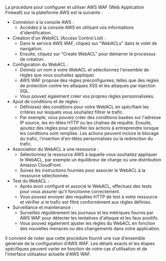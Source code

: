 La procédure pour configurer et utiliser AWS WAF (Web Application Firewall) sur la plateforme AWS est la suivante :

- Connexion à la console AWS :
  - Accédez à la console AWS en utilisant vos informations d'identification.
- Création d'un WebACL (Access Control List) :
  - Dans le service AWS WAF, cliquez sur "WebACLs" dans le volet de navigation.
  - Ensuite, cliquez sur "Create WebACL" pour démarrer le processus de création.
- Configuration du WebACL :
  - Donnez un nom à votre WebACL et sélectionnez l'ensemble de règles que vous souhaitez appliquer.
  - AWS WAF propose des règles préconfigurées, telles que des règles de protection contre les attaques XSS et les attaques par injection SQL.
  - Vous pouvez également créer vos propres règles personnalisées.
- Ajout de conditions et de règles :
  - Définissez des conditions pour votre WebACL en spécifiant les critères sur lesquels vous souhaitez filtrer le trafic.
  - Par exemple, vous pouvez créer des conditions basées sur l'adresse IP source, les en-têtes HTTP ou les chaînes de requête. Ensuite, ajoutez des règles pour spécifier les actions à entreprendre lorsque les conditions sont remplies. Les actions peuvent inclure le blocage du trafic, l'insertion d'en-têtes personnalisés ou la redirection du trafic.
- Association du WebACL à une ressource :
  - Sélectionnez la ressource AWS à laquelle vous souhaitez appliquer le WebACL, par exemple un équilibreur de charge ou une distribution Amazon CloudFront.
  - Suivez les instructions fournies pour associer le WebACL à la ressource sélectionnée.
- Test du WebACL :
  - Après avoir configuré et associé le WebACL, effectuez des tests pour vous assurer qu'il fonctionne correctement.
  - Vous pouvez envoyer des requêtes HTTP de test à votre ressource et vérifier si le trafic est filtré conformément aux règles définies.
- Surveillance et maintenance :
  - Surveillez régulièrement les journaux et les métriques fournis par AWS WAF pour détecter les tentatives d'attaque et les faux positifs.
  - Vous pouvez également ajuster les règles du WebACL en fonction des nouvelles menaces ou des changements dans votre application.

Il convient de noter que cette procédure fournit une vue d'ensemble générale de la configuration d'AWS WAF. 
Les détails exacts et les étapes spécifiques peuvent varier en fonction de votre cas d'utilisation et de l'interface utilisateur actuelle d'AWS WAF.
